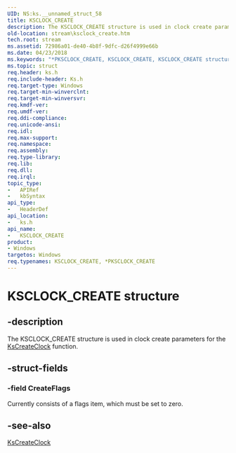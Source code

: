 ```yaml
---
UID: NS:ks.__unnamed_struct_58
title: KSCLOCK_CREATE
description: The KSCLOCK_CREATE structure is used in clock create parameters for the KsCreateClock function.
old-location: stream\ksclock_create.htm
tech.root: stream
ms.assetid: 72986a01-de40-4b8f-9dfc-d26f4999e66b
ms.date: 04/23/2018
ms.keywords: "*PKSCLOCK_CREATE, KSCLOCK_CREATE, KSCLOCK_CREATE structure [Streaming Media Devices], PKSCLOCK_CREATE, PKSCLOCK_CREATE structure pointer [Streaming Media Devices], ks-struct_8202019a-97e5-4d76-9594-93189e3c1c30.xml, ks/KSCLOCK_CREATE, ks/PKSCLOCK_CREATE, stream.ksclock_create"
ms.topic: struct
req.header: ks.h
req.include-header: Ks.h
req.target-type: Windows
req.target-min-winverclnt: 
req.target-min-winversvr: 
req.kmdf-ver: 
req.umdf-ver: 
req.ddi-compliance: 
req.unicode-ansi: 
req.idl: 
req.max-support: 
req.namespace: 
req.assembly: 
req.type-library: 
req.lib: 
req.dll: 
req.irql: 
topic_type:
-	APIRef
-	kbSyntax
api_type:
-	HeaderDef
api_location:
-	ks.h
api_name:
-	KSCLOCK_CREATE
product:
- Windows
targetos: Windows
req.typenames: KSCLOCK_CREATE, *PKSCLOCK_CREATE
---
```


# KSCLOCK_CREATE structure


## -description


The KSCLOCK_CREATE structure is used in clock create parameters for the <a href="https://msdn.microsoft.com/library/windows/hardware/ff561637">KsCreateClock</a> function.


## -struct-fields




### -field CreateFlags

Currently consists of a flags item, which must be set to zero.


## -see-also




<a href="https://msdn.microsoft.com/library/windows/hardware/ff561637">KsCreateClock</a>
 

 

